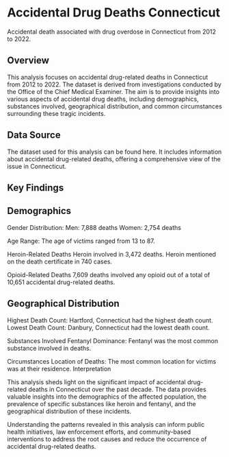 # Accidental Drug Deaths Connecticut
Accidental death associated with drug overdose in Connecticut from 2012 to 2022.

## Overview

This analysis focuses on accidental drug-related deaths in Connecticut from 2012 to 2022. The dataset is derived from investigations conducted by the Office of the Chief Medical Examiner. The aim is to provide insights into various aspects of accidental drug deaths, including demographics, substances involved, geographical distribution, and common circumstances surrounding these tragic incidents.

## Data Source

The dataset used for this analysis can be found here. It includes information about accidental drug-related deaths, offering a comprehensive view of the issue in Connecticut.

## Key Findings

## Demographics

Gender Distribution:
Men: 7,888 deaths
Women: 2,754 deaths

Age Range:
The age of victims ranged from 13 to 87.

Heroin-Related Deaths
Heroin involved in 3,472 deaths.
Heroin mentioned on the death certificate in 740 cases.

Opioid-Related Deaths
7,609 deaths involved any opioid out of a total of 10,651 accidental drug-related deaths.

## Geographical Distribution

Highest Death Count:
Hartford, Connecticut had the highest death count.
Lowest Death Count:
Danbury, Connecticut had the lowest death count.

Substances Involved
Fentanyl Dominance:
Fentanyl was the most common substance involved in deaths.

Circumstances
Location of Deaths:
The most common location for victims was at their residence.
Interpretation

This analysis sheds light on the significant impact of accidental drug-related deaths in Connecticut over the past decade. The data provides valuable insights into the demographics of the affected population, the prevalence of specific substances like heroin and fentanyl, and the geographical distribution of these incidents.

Understanding the patterns revealed in this analysis can inform public health initiatives, law enforcement efforts, and community-based interventions to address the root causes and reduce the occurrence of accidental drug-related deaths.
